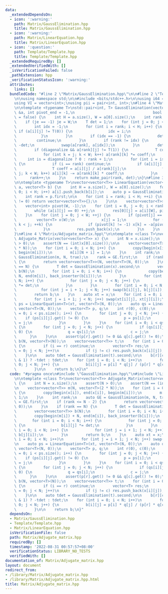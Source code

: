 ```yaml
---
data:
  _extendedDependsOn:
  - icon: ':warning:'
    path: Matrix/GaussElimination.hpp
    title: Matrix/GaussElimination.hpp
  - icon: ':warning:'
    path: Matrix/LinearEquation.hpp
    title: Matrix/LinearEquation.hpp
  - icon: ':question:'
    path: Template/Template.hpp
    title: Template/Template.hpp
  _extendedRequiredBy: []
  _extendedVerifiedWith: []
  _isVerificationFailed: false
  _pathExtension: hpp
  _verificationStatusIcon: ':warning:'
  attributes:
    links: []
  bundledCode: "#line 2 \"Matrix/GaussElimination.hpp\"\n\n#line 2 \"Template/Template.hpp\"\
    \n\nusing namespace std;\n\n#include <bits/stdc++.h>\n\nusing i64 = long long;\n\
    using VI = vector<int>;\nusing pii = pair<int, int>;\n#line 4 \"Matrix/GaussElimination.hpp\"\
    \n\ntemplate <typename T>\nstd::pair<int, T> GaussElimination(vector<vector<T>>\
    \ &a, int pivot_end = -1,\n                                   bool diagonalize\
    \ = false) {\n    int H = a.size(), W = a[0].size();\n    int rank = 0, je = pivot_end;\n\
    \    if (je == -1) je = W;\n    T det = 1;\n    for (int j = 0; j < je; j++) {\n\
    \        int idx = -1;\n        for (int i = rank; i < H; i++) {\n           \
    \ if (a[i][j] != T(0)) {\n                idx = i;\n                break;\n \
    \           }\n        }\n        if (idx == -1) {\n            det = 0;\n   \
    \         continue;\n        }\n        if (rank != idx) {\n            det =\
    \ -det;\n            swap(a[rank], a[idx]);\n        }\n        det *= a[rank][j];\n\
    \        if (diagonalize && a[rank][j] != T(1)) {\n            T coeff = a[rank][j].inverse();\n\
    \            for (int k = j; k < W; k++) a[rank][k] *= coeff;\n        }\n   \
    \     int is = diagonalize ? 0 : rank + 1;\n        for (int i = is; i < H; i++)\
    \ {\n            if (i == rank) continue;\n            if (a[i][j] != T(0)) {\n\
    \                T coeff = a[i][j] / a[rank][j];\n                for (int k =\
    \ j; k < W; k++) a[i][k] -= a[rank][k] * coeff;\n            }\n        }\n  \
    \      rank++;\n    }\n    return make_pair(rank, det);\n}\n#line 3 \"Matrix/LinearEquation.hpp\"\
    \n\ntemplate <typename T>\nvector<vector<T>> LinearEquation(vector<vector<T>>\
    \ a, vector<T> b) {\n    int H = a.size(), W = a[0].size();\n    for (int i =\
    \ 0; i < H; i++) a[i].push_back(b[i]);\n    auto p = GaussElimination(a, W, true);\n\
    \    int rank = p.first;\n\n    for (int i = rank; i < H; ++i) {\n        if (a[i][W]\
    \ != 0) return vector<vector<T>>{};\n    }\n\n    vector<vector<T>> res(1, vector<T>(W));\n\
    \    vector<int> pivot(W, -1);\n    for (int i = 0, j = 0; i < rank; ++i) {\n\
    \        while (a[i][j] == 0) ++j;\n        res[0][j] = a[i][W], pivot[j] = i;\n\
    \    }\n    for (int j = 0; j < W; ++j) {\n        if (pivot[j] == -1) {\n   \
    \         vector<T> x(W);\n            x[j] = 1;\n            for (int k = 0;\
    \ k < j; ++k) {\n                if (pivot[k] != -1) x[k] = -a[pivot[k]][j];\n\
    \            }\n            res.push_back(x);\n        }\n    }\n    return res;\n\
    }\n#line 4 \"Matrix/Adjugate_matrix.hpp\"\n\ntemplate <class T>\nvector<vector<T>>\
    \ Adjugate_Matrix(vector<vector<T>> x) {\n    int N = x.size();\n    assert(N\
    \ > 0);\n    assert(N == (int)x[0].size());\n\n    vector<vector<T>> m(N, vector<T>(2\
    \ * N));\n    for (int i = 0; i < N; i++) {\n        copy(begin(x[i]), end(x[i]),\
    \ begin(m[i]));\n        m[i][N + i] = 1;\n    }\n    int rank;\n    auto GE =\
    \ GaussElimination(m, N, true);\n    rank = GE.first;\n    if (rank <= N - 2)\
    \ {\n        return vector<vector<T>>(N, vector<T>(N, 0));\n    }\n    if (rank\
    \ == N) {\n        T det = GaussElimination(x).second;\n        vector<vector<T>>\
    \ b(N);\n        for (int i = 0; i < N; i++) {\n            copy(begin(m[i]) +\
    \ N, end(m[i]), back_inserter(b[i]));\n        }\n        for (int i = 0; i <\
    \ N; i++) {\n            for (int j = 0; j < N; j++) {\n                b[i][j]\
    \ *= det;\n            }\n        }\n        for (int i = 0; i < N; i++) {\n \
    \           for (int j = i + 1; j < N; j++) swap(b[i][j], b[j][i]);\n        }\n\
    \        return b;\n    }\n    auto xt = x;\n    for (int i = 0; i < N; i++)\n\
    \        for (int j = i + 1; j < N; j++) swap(xt[i][j], xt[j][i]);\n\n    auto\
    \ ps = LinearEquation<T>(xt, vector<T>(N, 0));\n    auto qs = LinearEquation<T>(x,\
    \ vector<T>(N, 0));\n    vector<T> p, q;\n    int r(0), c(0);\n    for (int i\
    \ = 0; i < ps.size(); i++) {\n        for (int j = 0; j < N; j++) {\n        \
    \    if (ps[i][j].get() != 0) {\n                p = ps[i];\n                r\
    \ = j;\n            }\n        }\n    }\n    for (int i = 0; i < qs.size(); i++)\
    \ {\n        for (int j = 0; j < N; j++) {\n            if (qs[i][j].get() !=\
    \ 0) {\n                q = qs[i];\n                c = j;\n            }\n  \
    \      }\n    }\n\n    assert(p[r].get() != 0 && q[c].get() != 0);\n\n    vector<vector<T>>\
    \ b(N, vector<T>(N));\n    vector<vector<T>> t;\n    for (int i = 0; i < N; i++)\
    \ {\n        if (i == r) continue;\n        vector<T> res;\n        for (int j\
    \ = 0; j < N; j++)\n            if (j != c) res.push_back(x[i][j]);\n        t.push_back(res);\n\
    \    }\n\n    auto tdet = GaussElimination(t).second;\n\n    b[r][c] = ((r + c)\
    \ & 1) ? -tdet : tdet;\n    for (int i = 0; i < N; i++)\n        for (int j =\
    \ 0; j < N; j++) {\n            b[i][j] = p[i] * q[j] / (p[r] * q[c]) * b[r][c];\n\
    \        }\n\n    return b;\n}\n"
  code: "#pragma once\n#include \"GaussElimination.hpp\"\n#include \"LinearEquation.hpp\"\
    \n\ntemplate <class T>\nvector<vector<T>> Adjugate_Matrix(vector<vector<T>> x)\
    \ {\n    int N = x.size();\n    assert(N > 0);\n    assert(N == (int)x[0].size());\n\
    \n    vector<vector<T>> m(N, vector<T>(2 * N));\n    for (int i = 0; i < N; i++)\
    \ {\n        copy(begin(x[i]), end(x[i]), begin(m[i]));\n        m[i][N + i] =\
    \ 1;\n    }\n    int rank;\n    auto GE = GaussElimination(m, N, true);\n    rank\
    \ = GE.first;\n    if (rank <= N - 2) {\n        return vector<vector<T>>(N, vector<T>(N,\
    \ 0));\n    }\n    if (rank == N) {\n        T det = GaussElimination(x).second;\n\
    \        vector<vector<T>> b(N);\n        for (int i = 0; i < N; i++) {\n    \
    \        copy(begin(m[i]) + N, end(m[i]), back_inserter(b[i]));\n        }\n \
    \       for (int i = 0; i < N; i++) {\n            for (int j = 0; j < N; j++)\
    \ {\n                b[i][j] *= det;\n            }\n        }\n        for (int\
    \ i = 0; i < N; i++) {\n            for (int j = i + 1; j < N; j++) swap(b[i][j],\
    \ b[j][i]);\n        }\n        return b;\n    }\n    auto xt = x;\n    for (int\
    \ i = 0; i < N; i++)\n        for (int j = i + 1; j < N; j++) swap(xt[i][j], xt[j][i]);\n\
    \n    auto ps = LinearEquation<T>(xt, vector<T>(N, 0));\n    auto qs = LinearEquation<T>(x,\
    \ vector<T>(N, 0));\n    vector<T> p, q;\n    int r(0), c(0);\n    for (int i\
    \ = 0; i < ps.size(); i++) {\n        for (int j = 0; j < N; j++) {\n        \
    \    if (ps[i][j].get() != 0) {\n                p = ps[i];\n                r\
    \ = j;\n            }\n        }\n    }\n    for (int i = 0; i < qs.size(); i++)\
    \ {\n        for (int j = 0; j < N; j++) {\n            if (qs[i][j].get() !=\
    \ 0) {\n                q = qs[i];\n                c = j;\n            }\n  \
    \      }\n    }\n\n    assert(p[r].get() != 0 && q[c].get() != 0);\n\n    vector<vector<T>>\
    \ b(N, vector<T>(N));\n    vector<vector<T>> t;\n    for (int i = 0; i < N; i++)\
    \ {\n        if (i == r) continue;\n        vector<T> res;\n        for (int j\
    \ = 0; j < N; j++)\n            if (j != c) res.push_back(x[i][j]);\n        t.push_back(res);\n\
    \    }\n\n    auto tdet = GaussElimination(t).second;\n\n    b[r][c] = ((r + c)\
    \ & 1) ? -tdet : tdet;\n    for (int i = 0; i < N; i++)\n        for (int j =\
    \ 0; j < N; j++) {\n            b[i][j] = p[i] * q[j] / (p[r] * q[c]) * b[r][c];\n\
    \        }\n\n    return b;\n}"
  dependsOn:
  - Matrix/GaussElimination.hpp
  - Template/Template.hpp
  - Matrix/LinearEquation.hpp
  isVerificationFile: false
  path: Matrix/Adjugate_matrix.hpp
  requiredBy: []
  timestamp: '2022-08-31 00:57:57+08:00'
  verificationStatus: LIBRARY_NO_TESTS
  verifiedWith: []
documentation_of: Matrix/Adjugate_matrix.hpp
layout: document
redirect_from:
- /library/Matrix/Adjugate_matrix.hpp
- /library/Matrix/Adjugate_matrix.hpp.html
title: Matrix/Adjugate_matrix.hpp
---
```

